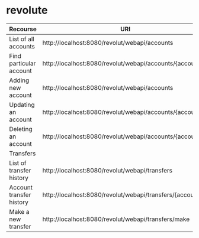 # revolute


| Recourse |	URI	| Method |
|----------|------|--------|
| List of all accounts |	http://localhost:8080/revolut/webapi/accounts |	GET |
| Find particular account |	http://localhost:8080/revolut/webapi/accounts/{accountID}	| GET |
| Adding new account	| http://localhost:8080/revolut/webapi/accounts	| POST |
| Updating an account	| http://localhost:8080/revolut/webapi/accounts/{accountID}	| PUT |
| Deleting an account	| http://localhost:8080/revolut/webapi/accounts/{accountID}	| DELETE |
| Transfers |||
| List of transfer history	| http://localhost:8080/revolut/webapi/transfers | GET |
| Account transfer history	| http://localhost:8080/revolut/webapi/transfers/{accountID}	| GET |
| Make a new transfer	| http://localhost:8080/revolut/webapi/transfers/make	| POST |
